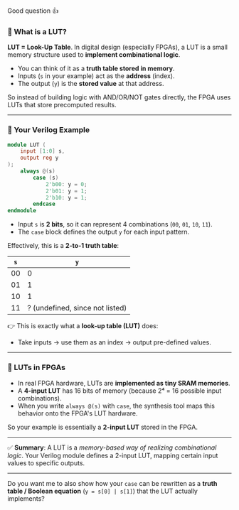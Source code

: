 Good question 👍

### 🔹 What is a LUT?

**LUT = Look-Up Table**.
In digital design (especially FPGAs), a LUT is a small memory structure used to **implement combinational logic**.

* You can think of it as a **truth table stored in memory**.
* Inputs (`s` in your example) act as the **address** (index).
* The output (`y`) is the **stored value** at that address.

So instead of building logic with AND/OR/NOT gates directly, the FPGA uses LUTs that store precomputed results.

---

### 🔹 Your Verilog Example

```verilog
module LUT (
    input [1:0] s,
    output reg y
);
    always @(s)
        case (s)
            2'b00: y = 0;
            2'b01: y = 1;
            2'b10: y = 1;
        endcase
endmodule
```

* Input `s` is **2 bits**, so it can represent 4 combinations (`00`, `01`, `10`, `11`).
* The `case` block defines the output `y` for each input pattern.

Effectively, this is a **2-to-1 truth table**:

| `s` | `y`                             |
| --- | ------------------------------- |
| 00  | 0                               |
| 01  | 1                               |
| 10  | 1                               |
| 11  | ? (undefined, since not listed) |

👉 This is exactly what a **look-up table (LUT)** does:

* Take inputs → use them as an index → output pre-defined values.

---

### 🔹 LUTs in FPGAs

* In real FPGA hardware, LUTs are **implemented as tiny SRAM memories**.
* A **4-input LUT** has 16 bits of memory (because 2⁴ = 16 possible input combinations).
* When you write `always @(s)` with `case`, the synthesis tool maps this behavior onto the FPGA's LUT hardware.

So your example is essentially a **2-input LUT** stored in the FPGA.

---

✅ **Summary**:
A LUT is a *memory-based way of realizing combinational logic*.
Your Verilog module defines a 2-input LUT, mapping certain input values to specific outputs.

---

Do you want me to also show how your `case` can be rewritten as a **truth table / Boolean equation** (`y = s[0] | s[1]`) that the LUT actually implements?
